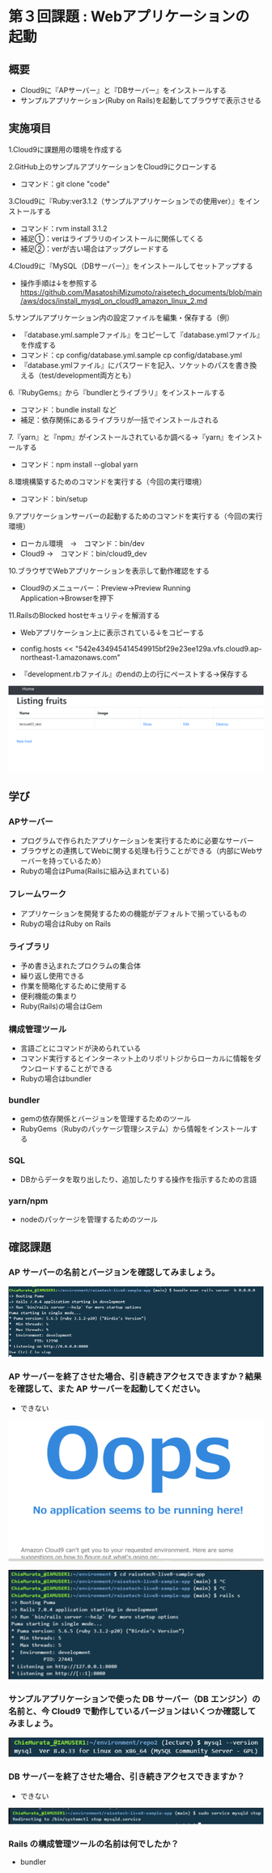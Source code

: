 # 第３回課題 : Webアプリケーションの起動

## 概要
- Cloud9に『APサーバー』と『DBサーバー』をインストールする
- サンプルアプリケーション(Ruby on Rails)を起動してブラウザで表示させる

## 実施項目
 1.Cloud9に課題用の環境を作成する
 
 2.GitHub上のサンプルアプリケーションをCloud9にクローンする
- コマンド：git clone "code"
  
 3.Cloud9に『Ruby:ver3.1.2（サンプルアプリケーションでの使用ver）』をインストールする
- コマンド：rvm install 3.1.2
- 補足①：verはライブラリのインストールに関係してくる
- 補足②：verが古い場合はアップグレードする

 4.Cloud9に『MySQL（DBサーバー）』をインストールしてセットアップする
- 操作手順は↓を参照する
　https://github.com/MasatoshiMizumoto/raisetech_documents/blob/main/aws/docs/install_mysql_on_cloud9_amazon_linux_2.md

 5.サンプルアプリケーション内の設定ファイルを編集・保存する（例）
- 『database.yml.sampleファイル』をコピーして『database.ymlファイル』を作成する
- コマンド：cp config/database.yml.sample cp config/database.yml
- 『database.ymlファイル』にパスワードを記入、ソケットのパスを書き換える（test/development両方とも）

 6.『RubyGems』から『bundlerとライブラリ』をインストールする
- コマンド：bundle install など
- 補足：依存関係にあるライブラリが一括でインストールされる

 7.『yarn』と『npm』がインストールされているか調べる→『yarn』をインストールする
- コマンド：npm install --global yarn 


 8.環境構築するためのコマンドを実行する（今回の実行環境）
- コマンド：bin/setup

 9.アプリケーションサーバーの起動するためのコマンドを実行する（今回の実行環境）

- ローカル環境　→　コマンド：bin/dev
- Cloud9 →　コマンド：bin/cloud9_dev

 10.ブラウザでWebアプリケーションを表示して動作確認をする

- Cloud9のメニューバー：Preview→Preview Running Application→Browserを押下

 11.RailsのBlocked hostセキュリティを解消する
- Webアプリケーション上に表示されている↓をコピーする
- config.hosts << "542e434945414549915bf29e23ee129a.vfs.cloud9.ap-northeast-1.amazonaws.com"

- 『development.rbファイル』のendの上の行にペーストする→保存する

 ![Webアプリケーション起動](https://github.com/chie-id/repo2/blob/014942b123e01e3650d937838be51d794ed3919d/folder03/lecture03_test.png)


## 学び
### APサーバー
- プログラムで作られたアプリケーションを実行するために必要なサーバー
- ブラウザとの連携してWebに関する処理も行うことができる（内部にWebサーバーを持っているため）
- Rubyの場合はPuma(Railsに組み込まれている)

### フレームワーク
- アプリケーションを開発するための機能がデフォルトで揃っているもの
- Rubyの場合はRuby on Rails

### ライブラリ
- 予め書き込まれたプロクラムの集合体
- 繰り返し使用できる
- 作業を簡略化するために使用する
- 便利機能の集まり
- Ruby(Rails)の場合はGem

### 構成管理ツール
- 言語ごとにコマンドが決められている
- コマンド実行するとインターネット上のリポリトジからローカルに情報をダウンロードすることができる
-  Rubyの場合はbundler

### bundler
- gemの依存関係とバージョンを管理するためのツール
- RubyGems（Rubyのパッケージ管理システム）から情報をインストールする

### SQL
- DBからデータを取り出したり、追加したりする操作を指示するための言語

### yarn/npm
- nodeのパッケージを管理するためのツール

## 確認課題
### AP サーバーの名前とバージョンを確認してみましょう。

 ![Puma version:5.6.5](https://github.com/chie-id/repo2/blob/014942b123e01e3650d937838be51d794ed3919d/folder03/lecture03_ap.png)

### AP サーバーを終了させた場合、引き続きアクセスできますか？結果を確認して、また AP サーバーを起動してください。
- できない

 ![APサーバーを終了](https://github.com/chie-id/repo2/blob/014942b123e01e3650d937838be51d794ed3919d/folder03/ap-stop.png)

 ![APサーバーを再起動](https://github.com/chie-id/repo2/blob/014942b123e01e3650d937838be51d794ed3919d/folder03/AP-RESTART.png)

### サンプルアプリケーションで使った DB サーバー（DB エンジン）の名前と、今 Cloud9 で動作しているバージョンはいくつか確認してみましょう。

 ![Mysql:ver8.0.33](https://github.com/chie-id/repo2/blob/014942b123e01e3650d937838be51d794ed3919d/folder03/sql-ver.png)

### DB サーバーを終了させた場合、引き続きアクセスできますか？

- できない

 ![DBサーバーを終了](https://github.com/chie-id/repo2/blob/014942b123e01e3650d937838be51d794ed3919d/folder03/sql_stop.png)


### Rails の構成管理ツールの名前は何でしたか？

- bundler
